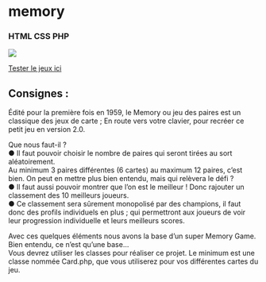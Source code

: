# memory  
### HTML CSS PHP  
<img src="https://lucas-ribard.students-laplateforme.io/images/Previews/Memory-php.png" >  
  
[Tester le jeux ici](https://lucas-ribard.students-laplateforme.io/Memory-php/index.php)
  
## Consignes :
  
Édité pour la première fois en 1959, le Memory ou jeu des paires est un classique des
jeux de carte ; En route vers votre clavier, pour recréer ce petit jeu en version 2.0.
  
Que nous faut-il ?  
  ● Il faut pouvoir choisir le nombre de paires qui seront tirées au sort
  aléatoirement.  
  Au minimum 3 paires différentes (6 cartes) au maximum 12 paires, c’est bien.
  On peut en mettre plus bien entendu, mais qui relèvera le défi ?  
  ● Il faut aussi pouvoir montrer que l’on est le meilleur ! Donc rajouter un
  classement des 10 meilleurs joueurs.  
  ● Ce classement sera sûrement monopolisé par des champions, il faut donc des
  profils individuels en plus ; qui permettront aux joueurs de voir leur progression
  individuelle et leurs meilleurs scores.  
    
Avec ces quelques éléments nous avons la base d’un super Memory Game.
Bien entendu, ce n’est qu’une base...  
Vous devrez utiliser les classes pour réaliser ce projet. Le minimum est une classe
nommée Card.php, que vous utiliserez pour vos différentes cartes du jeu.
